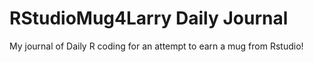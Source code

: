 # RStudioMug4Larry Daily Journal
My journal of Daily R coding for an attempt to earn a mug from Rstudio!
